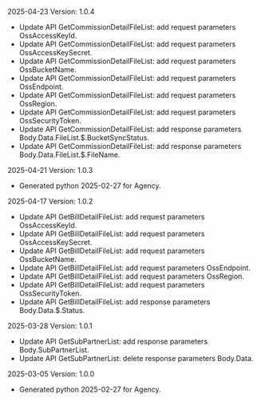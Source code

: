 2025-04-23 Version: 1.0.4
- Update API GetCommissionDetailFileList: add request parameters OssAccessKeyId.
- Update API GetCommissionDetailFileList: add request parameters OssAccessKeySecret.
- Update API GetCommissionDetailFileList: add request parameters OssBucketName.
- Update API GetCommissionDetailFileList: add request parameters OssEndpoint.
- Update API GetCommissionDetailFileList: add request parameters OssRegion.
- Update API GetCommissionDetailFileList: add request parameters OssSecurityToken.
- Update API GetCommissionDetailFileList: add response parameters Body.Data.FileList.$.BucketSyncStatus.
- Update API GetCommissionDetailFileList: add response parameters Body.Data.FileList.$.FileName.


2025-04-21 Version: 1.0.3
- Generated python 2025-02-27 for Agency.

2025-04-17 Version: 1.0.2
- Update API GetBillDetailFileList: add request parameters OssAccessKeyId.
- Update API GetBillDetailFileList: add request parameters OssAccessKeySecret.
- Update API GetBillDetailFileList: add request parameters OssBucketName.
- Update API GetBillDetailFileList: add request parameters OssEndpoint.
- Update API GetBillDetailFileList: add request parameters OssRegion.
- Update API GetBillDetailFileList: add request parameters OssSecurityToken.
- Update API GetBillDetailFileList: add response parameters Body.Data.$.Status.


2025-03-28 Version: 1.0.1
- Update API GetSubPartnerList: add response parameters Body.SubPartnerList.
- Update API GetSubPartnerList: delete response parameters Body.Data.


2025-03-05 Version: 1.0.0
- Generated python 2025-02-27 for Agency.

